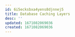 ```yaml
---
id: 6i5ecksbxa4yens8djnnej5
title: Database Caching Layers
desc: ''
updated: 1671082069036
created: 1671082069036
---
```

